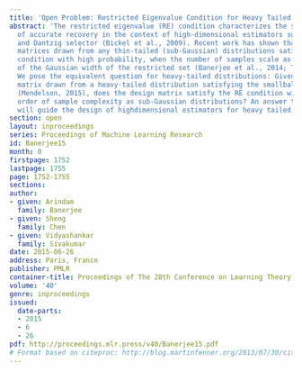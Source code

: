 ```yaml
---
title: 'Open Problem: Restricted Eigenvalue Condition for Heavy Tailed Designs'
abstract: 'The restricted eigenvalue (RE) condition characterizes the sample complexity
  of accurate recovery in the context of high-dimensional estimators such as Lasso
  and Dantzig selector (Bickel et al., 2009). Recent work has shown that random design
  matrices drawn from any thin-tailed (sub-Gaussian) distributions satisfy the RE
  condition with high probability, when the number of samples scale as the square
  of the Gaussian width of the restricted set (Banerjee et al., 2014; Tropp, 2015).
  We pose the equivalent question for heavy-tailed distributions: Given a random design
  matrix drawn from a heavy-tailed distribution satisfying the smallball property
  (Mendelson, 2015), does the design matrix satisfy the RE condition with the same
  order of sample complexity as sub-Gaussian distributions? An answer to the question
  will guide the design of highdimensional estimators for heavy tailed problems.'
section: open
layout: inproceedings
series: Proceedings of Machine Learning Research
id: Banerjee15
month: 0
firstpage: 1752
lastpage: 1755
page: 1752-1755
sections: 
author:
- given: Arindam
  family: Banerjee
- given: Sheng
  family: Chen
- given: Vidyashankar
  family: Sivakumar
date: 2015-06-26
address: Paris, France
publisher: PMLR
container-title: Proceedings of The 28th Conference on Learning Theory
volume: '40'
genre: inproceedings
issued:
  date-parts:
  - 2015
  - 6
  - 26
pdf: http://proceedings.mlr.press/v40/Banerjee15.pdf
# Format based on citeproc: http://blog.martinfenner.org/2013/07/30/citeproc-yaml-for-bibliographies/
---
```


